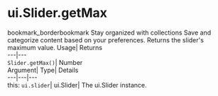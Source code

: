  
#  ui.Slider.getMax
bookmark_borderbookmark Stay organized with collections  Save and categorize content based on your preferences. 
Returns the slider's maximum value. 
Usage| Returns  
---|---  
`Slider.getMax()`| Number  
Argument| Type| Details  
---|---|---  
this: `ui.slider`| ui.Slider| The ui.Slider instance.  
